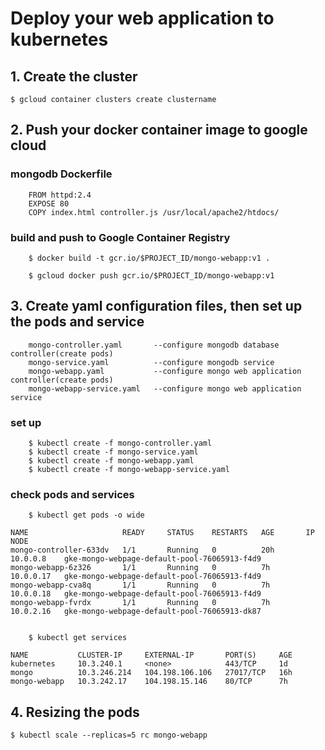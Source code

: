 # Deploy your web application to kubernetes

## 1. Create the cluster

    $ gcloud container clusters create clustername
    
## 2. Push your docker container image to google cloud

### mongodb Dockerfile
        FROM httpd:2.4
        EXPOSE 80
        COPY index.html controller.js /usr/local/apache2/htdocs/

### build and push to Google Container Registry
        $ docker build -t gcr.io/$PROJECT_ID/mongo-webapp:v1 .
        
        $ gcloud docker push gcr.io/$PROJECT_ID/mongo-webapp:v1
        
## 3. Create yaml configuration files, then set up the pods and service
        mongo-controller.yaml       --configure mongodb database controller(create pods)
        mongo-service.yaml          --configure mongodb service
        mongo-webapp.yaml           --configure mongo web application controller(create pods)
        mongo-webapp-service.yaml   --configure mongo web application service
        
### set up
        $ kubectl create -f mongo-controller.yaml
        $ kubectl create -f mongo-service.yaml
        $ kubectl create -f mongo-webapp.yaml
        $ kubectl create -f mongo-webapp-service.yaml
        
### check pods and services
        $ kubectl get pods -o wide
        
    NAME                     READY     STATUS    RESTARTS   AGE       IP          NODE
    mongo-controller-633dv   1/1       Running   0          20h       10.0.0.8    gke-mongo-webpage-default-pool-76065913-f4d9
    mongo-webapp-6z326       1/1       Running   0          7h        10.0.0.17   gke-mongo-webpage-default-pool-76065913-f4d9
    mongo-webapp-cva8q       1/1       Running   0          7h        10.0.0.18   gke-mongo-webpage-default-pool-76065913-f4d9
    mongo-webapp-fvrdx       1/1       Running   0          7h        10.0.2.16   gke-mongo-webpage-default-pool-76065913-dk87


        $ kubectl get services
        
    NAME           CLUSTER-IP     EXTERNAL-IP       PORT(S)     AGE
    kubernetes     10.3.240.1     <none>            443/TCP     1d
    mongo          10.3.246.214   104.198.106.106   27017/TCP   16h
    mongo-webapp   10.3.242.17    104.198.15.146    80/TCP      7h


## 4. Resizing the pods
    $ kubectl scale --replicas=5 rc mongo-webapp
    
    
